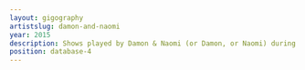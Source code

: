 ```yaml
---
layout: gigography
artistslug: damon-and-naomi
year: 2015
description: Shows played by Damon & Naomi (or Damon, or Naomi) during 2015
position: database-4
---
```

